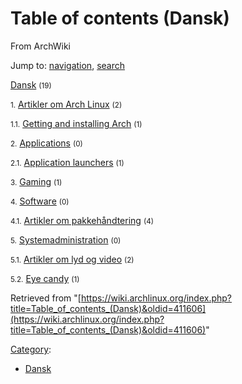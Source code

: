 # Table of contents (Dansk)

From ArchWiki

Jump to: [navigation](#column-one), [search](#searchInput)

[Dansk](/index.php/Category:Dansk "Category:Dansk") <small>(19)</small>

<small>1.</small> [Artikler om Arch Linux](/index.php/Category:About_Arch_(Dansk) "Category:About Arch (Dansk)") <small>(2)</small>

<small>1.1.</small> [Getting and installing Arch](/index.php/Category:Getting_and_installing_Arch_(Dansk) "Category:Getting and installing Arch (Dansk)") <small>(1)</small>

<small>2.</small> [Applications](/index.php/Category:Applications_(Dansk) "Category:Applications (Dansk)") <small>(0)</small>

<small>2.1.</small> [Application launchers](/index.php/Category:Application_launchers_(Dansk) "Category:Application launchers (Dansk)") <small>(1)</small>

<small>3.</small> [Gaming](/index.php/Category:Gaming_(Dansk) "Category:Gaming (Dansk)") <small>(1)</small>

<small>4.</small> [Software](/index.php/Category:Software_(Dansk) "Category:Software (Dansk)") <small>(0)</small>

<small>4.1.</small> [Artikler om pakkehåndtering](/index.php/Category:Package_management_(Dansk) "Category:Package management (Dansk)") <small>(4)</small>

<small>5.</small> [Systemadministration](/index.php/Category:System_administration_(Dansk) "Category:System administration (Dansk)") <small>(0)</small>

<small>5.1.</small> [Artikler om lyd og video](/index.php/Category:Audio/Video_(Dansk) "Category:Audio/Video (Dansk)") <small>(2)</small>

<small>5.2.</small> [Eye candy](/index.php/Category:Eye_candy_(Dansk) "Category:Eye candy (Dansk)") <small>(1)</small>

Retrieved from "[https://wiki.archlinux.org/index.php?title=Table_of_contents_(Dansk)&oldid=411606](https://wiki.archlinux.org/index.php?title=Table_of_contents_(Dansk)&oldid=411606)"

[Category](/index.php/Special:Categories "Special:Categories"):

*   [Dansk](/index.php/Category:Dansk "Category:Dansk")